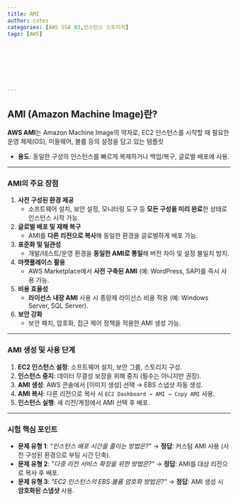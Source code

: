 ```yaml
---
title: AMI
author: cotes   
categories: [AWS SSA 03,인스턴스 스토리지]
tags: [AWS]








---
```


## **AMI (Amazon Machine Image)란?**

**AWS AMI**는 Amazon Machine Image의 약자로, EC2 인스턴스를 시작할 때 필요한 운영 체제(OS), 미들웨어, 볼륨 등의 설정을 담고 있는 템플릿

- **용도**: 동일한 구성의 인스턴스를 빠르게 복제하거나 백업/복구, 글로벌 배포에 사용.

------

### **AMI의 주요 장점**

1. **사전 구성된 환경 제공**
   - 소프트웨어 설치, 보안 설정, 모니터링 도구 등 **모든 구성을 미리 완료**한 상태로 인스턴스 시작 가능.
2. **글로벌 배포 및 재해 복구**
   - AMI를 **다른 리전으로 복사**해 동일한 환경을 글로벌하게 배포 가능.
3. **표준화 및 일관성**
   - 개발/테스트/운영 환경을 **동일한 AMI로 통일**해 버전 차이 및 설정 불일치 방지.
4. **마켓플레이스 활용**
   - AWS Marketplace에서 **사전 구축된 AMI** (예: WordPress, SAP)를 즉시 사용 가능.
5. **비용 효율성**
   - **라이선스 내장 AMI** 사용 시 종량제 라이선스 비용 적용 (예: Windows Server, SQL Server).
6. **보안 강화**
   - 보안 패치, 암호화, 접근 제어 정책을 적용한 AMI 생성 가능.

------

### **AMI 생성 및 사용 단계**

1. **EC2 인스턴스 설정**: 소프트웨어 설치, 보안 그룹, 스토리지 구성.
2. **인스턴스 중지**: 데이터 무결성 보장을 위해 중지 (필수는 아니지만 권장).
3. **AMI 생성**: AWS 콘솔에서 [이미지 생성] 선택 → EBS 스냅샷 자동 생성.
4. **AMI 복사**: 다른 리전으로 복사 시 `EC2 Dashboard → AMI → Copy AMI` 사용.
5. **인스턴스 실행**: 새 리전/계정에서 AMI 선택 후 배포.

------

### **시험 핵심 포인트**

- **문제 유형 1**: *"인스턴스 배포 시간을 줄이는 방법은?"*
  → **정답**: 커스텀 AMI 사용 (사전 구성된 환경으로 부팅 시간 단축).
- **문제 유형 2**: *"다중 리전 서비스 확장을 위한 방법은?"*
  → **정답**: AMI를 대상 리전으로 복사 후 배포.
- **문제 유형 3**: *"EC2 인스턴스의 EBS 볼륨 암호화 방법은?"*
  → **정답**: AMI 생성 시 **암호화된 스냅샷** 사용.